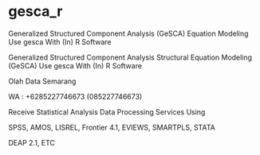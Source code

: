 # gesca_r
Generalized Structured Component Analysis (GeSCA) Equation Modeling Use gesca With (In) R Software

Generalized Structured Component Analysis Structural Equation Modeling (GeSCA) Use gesca With (In) R Software

Olah Data Semarang

WA : +6285227746673 (085227746673)

Receive Statistical Analysis Data Processing Services Using

SPSS, AMOS, LISREL, Frontier 4.1, EVIEWS, SMARTPLS, STATA

DEAP 2.1, ETC
